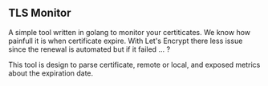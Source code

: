 TLS Monitor
---

A simple tool written in golang to monitor your certiticates. We know how painfull it is when certificate expire.
With Let's Encrypt there less issue since the renewal is automated but if it failed ... ?

This tool is design to parse certificate, remote or local, and exposed metrics about the expiration date.
